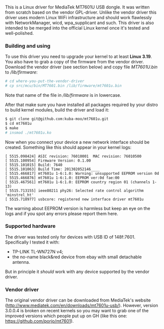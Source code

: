 This is a Linux driver for MediaTek MT7601U USB dongle. It was written from scratch based on the vendor GPL-driver. Unlike the vendor driver this driver uses modern Linux WiFi infrastructure and should work flawlessly with NetworkManager, wicd, wpa_supplicant and such. This driver is also intended to be merged into the official Linux kernel once it's tested and well-polished.

### Building and using
To use this driver you need to upgrade your kernel to at least **Linux 3.19**. You also have to grab a copy of the firmware from the vendor driver. Download the vendor driver (see section below) and copy file *MT7601U.bin* to */lib/firmware*:

```sh
# cd where-you-put-the-vendor-driver
# cp src/mcu/bin/MT7601.bin /lib/firmware/mt7601u.bin
```
Note that name of the file in */lib/firmware* is in lowercase.

After that make sure you have installed all packages required by your distro to build kernel modules, build the driver and load it:

```sh
$ git clone git@github.com:kuba-moo/mt7601u.git
$ cd mt7601u
$ make
# insmod ./mt7601u.ko
```

Now when you connect your device a new network interface should be created. Something like this should appear in your kernel logs:

```
[ 5515.098424] ASIC revision: 76010001  MAC revision: 76010500
[ 5515.100954] Firmware Version: 0.1.00
[ 5515.101015] Build: 7640
[ 5515.101063] Build Time: 201302052146____
[ 5515.466817] mt7601u 1-6:1.0: Warning: unsupported EEPROM version 0d
[ 5515.466876] mt7601u 1-6:1.0: EEPROM ver:0d fae:00
[ 5515.467561] mt7601u 1-6:1.0: EEPROM country region 01 (channels 1-13)
[ 5515.713155] ieee80211 phy26: Selected rate control algorithm 'minstrel_ht'
[ 5515.718977] usbcore: registered new interface driver mt7601u
```

The warning about EEPROM version is harmless but keep an eye on the logs and if you spot any errors please report them here.

### Supported hardware
The driver was tested only for devices with USB ID of 148f:7601. Specifically I tested it with:
 * TP-LINK TL-WN727N v4;
 * the no-name black&red device from ebay with small detachable antenna.

But in principle it *should* work with any device supported by the vendor driver.

### Vendor driver
The original vendor driver can be downloaded from MediaTek's website (http://www.mediatek.com/en/downloads/mt7601u-usb/). However, version 3.0.0.4 is broken on recent kernels so you may want to grab one of the improved versions which people put up on GH (like this one: https://github.com/porjo/mt7601).
